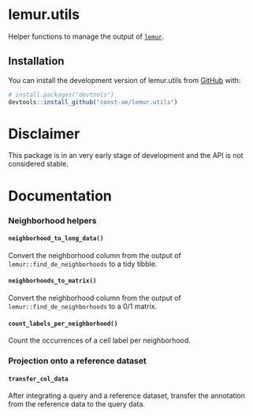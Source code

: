 
<!-- README.md is generated from README.Rmd. Please edit that file -->

# lemur.utils

<!-- badges: start -->
<!-- badges: end -->

Helper functions to manage the output of
[`lemur`](https://www.bioconductor.org/packages/lemur/).

## Installation

You can install the development version of lemur.utils from
[GitHub](https://github.com/) with:

``` r
# install.packages("devtools")
devtools::install_github("const-ae/lemur.utils")
```

# Disclaimer

This package is in an very early stage of development and the API is not
considered stable.

# Documentation

### Neighborhood helpers

#### `neighborhood_to_long_data()`

Convert the neighborhood column from the output of
`lemur::find_de_neighborhoods` to a tidy tibble.

#### `neighborhoods_to_matrix()`

Convert the neighborhood column from the output of
`lemur::find_de_neighborhoods` to a 0/1 matrix.

#### `count_labels_per_neighborhood()`

Count the occurrences of a cell label per neighborhood.

### Projection onto a reference dataset

#### `transfer_col_data`

After integrating a query and a reference dataset, transfer the
annotation from the reference data to the query data.
